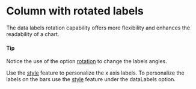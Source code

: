# Column with rotated labels
The data labels rotation capability offers more flexibility and enhances the readability of a chart.

#### Tip
Notice the use of the option [rotation](http://api.highcharts.com/highcharts/xAxis.labels.rotation) to change the labels angles.

Use the [style](http://api.highcharts.com/highcharts/xAxis.labels.style) feature to personalize the x axis labels. To personalize the labels on the bars use the [style](http://api.highcharts.com/highcharts/plotOptions.series.dataLabels.style) feature under the dataLabels option.